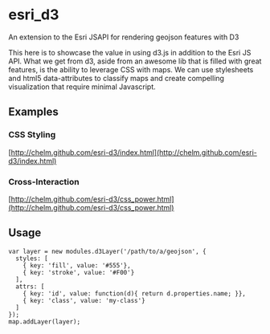 esri_d3
=======

An extension to the Esri JSAPI for rendering geojson features with D3

This here is to showcase the value in using d3.js in addition to the Esri JS API. What we get from d3, aside from an awesome lib that is filled with great features, is the ability to leverage CSS with maps. We can use stylesheets and html5 data-attributes to classify maps and create compelling visualization that require minimal Javascript. 

## Examples

### CSS Styling
[http://chelm.github.com/esri-d3/index.html](http://chelm.github.com/esri-d3/index.html)

### Cross-Interaction
[http://chelm.github.com/esri-d3/css_power.html](http://chelm.github.com/esri-d3/css_power.html)

## Usage

    var layer = new modules.d3Layer('/path/to/a/geojson', {
      styles: [
        { key: 'fill', value: '#555'},
        { key: 'stroke', value: '#F00'}
      ],
      attrs: [
        { key: 'id', value: function(d){ return d.properties.name; }},
        { key: 'class', value: 'my-class'}
      ] 
    });
    map.addLayer(layer);

